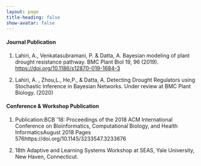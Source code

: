 ```yaml
---
layout: page
title-heading: false
show-avatar: false
---
```


#### Journal Publication
1. Lahiri, A., Venkatasubramani, P. & Datta, A. Bayesian modeling of plant drought resistance pathway. 
BMC Plant Biol 19, 96 (2019). https://doi.org/10.1186/s12870-019-1684-3

2. Lahiri, A. , Zhou,L., He,P., & Datta, A. Detecting Drought Regulators using Stochastic Inference in Bayesian Networks.
Under review at BMC Plant Biology. (2020) 


#### Conference & Workshop Publication
1. Publication:BCB '18: Proceedings of the 2018 ACM International Conference on Bioinformatics, Computational Biology, and Health InformaticsAugust 2018 Pages 576https://doi.org/10.1145/3233547.3233676

2. 18th Adaptive and Learning Systems Workshop at SEAS, Yale University, New Haven, Connecticut. 
